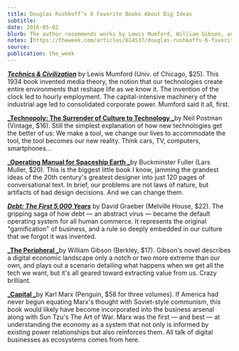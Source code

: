 ```yaml
---
title: Douglas Rushkoff’s 6 Favorite Books About Big Ideas
subtitle: 
date: 2016-05-02
blurb: The author recommends works by Lewis Mumford, William Gibson, and more
notes: [https://theweek.com/articles/614537/douglas-rushkoffs-6-favorite-books-about-big-ideas](https://theweek.com/articles/614537/douglas-rushkoffs-6-favorite-books-about-big-ideas https://theweek.com/articles/614537/douglas-rushkoffs-6-favorite-books-about-big-ideas)
source: 
publication: the_week
---
```


[**_Technics & Civilization_**](https://target.georiot.com/Proxy.ashx?tsid=156573&GR_URL=http%3A%2F%2Famazon.com%2FTechnics-Civilization-Lewis-Mumford%2Fdp%2F0226550273%3Ftag%3Dhawk-future-20%26ascsubtag%3Dtheweekus-us-9484790829128930000-20) by Lewis Mumford (Univ. of Chicago, $25). This 1934 book invented media theory, the notion that our technologies create entire environments that reshape life as we know it. The invention of the clock led to hourly employment. The capital-intensive machinery of the industrial age led to consolidated corporate power. Mumford said it all, first.

[**_Technopoly: The Surrender of Culture to Technology _**](https://target.georiot.com/Proxy.ashx?tsid=156573&GR_URL=http%3A%2F%2Famazon.com%2FTechnopoly-The-Surrender-Culture-Technology%2Fdp%2F0679745408%3Ftag%3Dhawk-future-20%26ascsubtag%3Dtheweekus-us-8058351766137175000-20)by Neil Postman (Vintage, $16). Still the simplest explanation of how new technologies get the better of us: We make a tool, we change our lives to accommodate the tool, the tool becomes our new reality. Think cars, TV, computers, smartphones...

[**_Operating Manual for Spaceship Earth _**](https://target.georiot.com/Proxy.ashx?tsid=156573&GR_URL=http%3A%2F%2Famazon.co.uk%2FOperating-Manual-Spaceship-R-Buckminster-Fuller%2Fdp%2F3037781262%3Ftag%3Dhawk-future-21%26ascsubtag%3Dtheweekus-us-1455895743569693000-21)by Buckminster Fuller (Lars Muller, $20). This is the biggest little book I know, jamming the grandest ideas of the 20th century's greatest designer into just 120 pages of conversational text. In brief, our problems are not laws of nature, but artifacts of bad design decisions. And we can change them.

[**_Debt: The First 5,000 Years_**](https://target.georiot.com/Proxy.ashx?tsid=156573&GR_URL=http%3A%2F%2Famazon.com%2FDebt-The-First-000-Years%2Fdp%2F1612191290%3Ftag%3Dhawk-future-20%26ascsubtag%3Dtheweekus-us-1122936645686904300-20) by David Graeber (Melville House, $22). The gripping saga of how debt — an abstract virus — became the default operating system for all human commerce. It represents the original "gamification" of business, and a rule so deeply embedded in our culture that we forgot it was invented.

[**_The Peripheral _**](https://target.georiot.com/Proxy.ashx?tsid=156573&GR_URL=http%3A%2F%2Famazon.com%2FThe-Peripheral-William-Gibson%2Fdp%2F0399158448%3Ftag%3Dhawk-future-20%26ascsubtag%3Dtheweekus-us-4691994484904442000-20)by William Gibson (Berkley, $17). Gibson's novel describes a digital economic landscape only a notch or two more extreme than our own, and plays out a scenario detailing what happens when we get all the tech we want, but it's all geared toward extracting value from us. Crazy brilliant.

[**_Capital _**](https://target.georiot.com/Proxy.ashx?tsid=156573&GR_URL=http%3A%2F%2Famazon.com%2FCapital-Karl-Marx%2Fdp%2F157002071X%3Ftag%3Dhawk-future-20%26ascsubtag%3Dtheweekus-us-1275087326014917000-20)by Karl Marx (Penguin, $58 for three volumes). If America had never begun equating Marx's thought with Soviet-style communism, this book would likely have become incorporated into the business arsenal along with Sun Tzu's The Art of War. Marx was the first — and best — at understanding the economy as a system that not only is informed by existing power relationships but also reinforces them. All talk of digital businesses as ecosystems comes from here.
